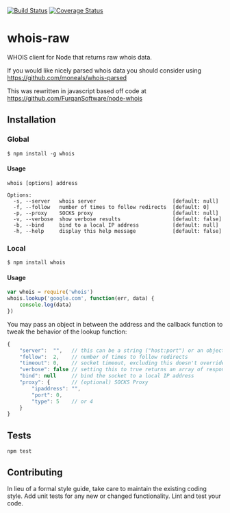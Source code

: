 [![Build Status](https://travis-ci.org/moneals/whois-raw.svg?branch=master)](https://travis-ci.org/moneals/whois-raw) [![Coverage Status](https://coveralls.io/repos/github/moneals/whois-raw/badge.svg?branch=master)](https://coveralls.io/github/moneals/whois-raw?branch=master)
# whois-raw
WHOIS client for Node that returns raw whois data. 

If you would like nicely parsed whois data you should consider using https://github.com/moneals/whois-parsed

This was rewritten in javascript based off code at https://github.com/FurqanSoftware/node-whois

## Installation

### Global

    $ npm install -g whois

#### Usage

    whois [options] address

    Options:
      -s, --server   whois server                         [default: null]
      -f, --follow   number of times to follow redirects  [default: 0]
      -p, --proxy    SOCKS proxy                          [default: null]
      -v, --verbose  show verbose results                 [default: false]
      -b, --bind     bind to a local IP address           [default: null]
      -h, --help     display this help message            [default: false]

### Local

    $ npm install whois

#### Usage

```js
var whois = require('whois')
whois.lookup('google.com', function(err, data) {
	console.log(data)
})
```

You may pass an object in between the address and the callback function to tweak the behavior of the lookup function:

```js
{
	"server":  "",   // this can be a string ("host:port") or an object with host and port as its keys; leaving it empty makes lookup rely on servers.json
	"follow":  2,    // number of times to follow redirects
	"timeout": 0,    // socket timeout, excluding this doesn't override any default timeout value
	"verbose": false // setting this to true returns an array of responses from all servers
	"bind": null     // bind the socket to a local IP address
	"proxy": {       // (optional) SOCKS Proxy
		"ipaddress": "",
		"port": 0,
		"type": 5    // or 4
	}
}
```

## Tests

  `npm test`

## Contributing

In lieu of a formal style guide, take care to maintain the existing coding style. Add unit tests for any new or changed 
functionality. Lint and test your code.
